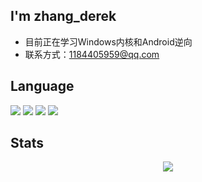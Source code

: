 ## I'm zhang_derek
- 目前正在学习Windows内核和Android逆向
- 联系方式：1184405959@qq.com
## Language
<p>
  <a href="https://blog.i-xiao.space/" rel="nofollow"><img src="https://img.shields.io/badge/C++-23fff" style="max-width: 100%;"></a>
  <a href="https://blog.i-xiao.space/" rel="nofollow"><img src="https://img.shields.io/badge/Python-yellow" style="max-width: 100%;"></a>
  <a href="https://blog.i-xiao.space/" rel="nofollow"><img src="https://img.shields.io/badge/Windows内核-blue" style="max-width: 100%;"></a>
  <a href="https://blog.i-xiao.space/" rel="nofollow"><img src="https://img.shields.io/badge/Android逆向-E63F00" style="max-width: 100%;"></a>
</p>

## Stats
<div align="center"> <img src="https://github-readme-stats.vercel.app/api?username=derek-zhang123&show_icons=true&theme=tokyonight" /> </div>




